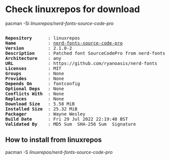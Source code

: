 # Check linuxrepos for download

pacman -Si *linuxrepos/nerd-fonts-source-code-pro*

<div class="highlight"><pre class="highlight"><text>
<b>Repository</b>      : linuxrepos
<b>Name</b>            : <a href="../../x86_64/nerd-fonts-source-code-pro-2.1.0-2-any.pkg.tar.zst">nerd-fonts-source-code-pro</a>
<b>Version</b>         : 2.1.0-2
<b>Description</b>     : Patched font SourceCodePro from nerd-fonts library
<b>Architecture</b>    : any
<b>URL</b>             : https://github.com/ryanoasis/nerd-fonts
<b>Licenses</b>        : MIT
<b>Groups</b>          : None
<b>Provides</b>        : None
<b>Depends On</b>      : fontconfig
<b>Optional Deps</b>   : None
<b>Conflicts With</b>  : None
<b>Replaces</b>        : None
<b>Download Size</b>   : 5.58 MiB
<b>Installed Size</b>  : 25.32 MiB
<b>Packager</b>        : Wayne Wesley <wayne6324@gmail.com>
<b>Build Date</b>      : Fri 29 Jul 2022 22:19:48 BST
<b>Validated By</b>    : MD5 Sum  SHA-256 Sum  Signature
</text></pre></div>

## How to install from linuxrepos

pacman -S *linuxrepos/nerd-fonts-source-code-pro*
